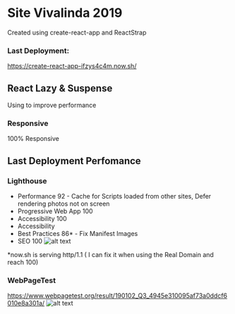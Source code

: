 # Site Vivalinda 2019
Created using create-react-app and ReactStrap

### Last Deployment:
https://create-react-app-ifzys4c4m.now.sh/

## React Lazy & Suspense
Using to improve performance

### Responsive
100% Responsive

## Last Deployment Perfomance

### Lighthouse
* Performance 92 - Cache for Scripts loaded from other sites, Defer rendering photos not on screen
* Progressive Web App 100
* Accessibility 100
* Accessibility
* Best Practices 86* - Fix Manifest Images 
* SEO 100
![alt text](https://raw.githubusercontent.com/vivalinda/site-react-responsive-performance/blob/master/peformance.png)

*now.sh is serving http/1.1 ( I can fix it when using the Real Domain and reach 100)

### WebPageTest 
https://www.webpagetest.org/result/190102_Q3_4945e310095af73a0ddcf6010e8a301a/
![alt text](https://raw.githubusercontent.com/vivalinda/site-react-responsive-performance/blob/master/peformanceweb.png)

